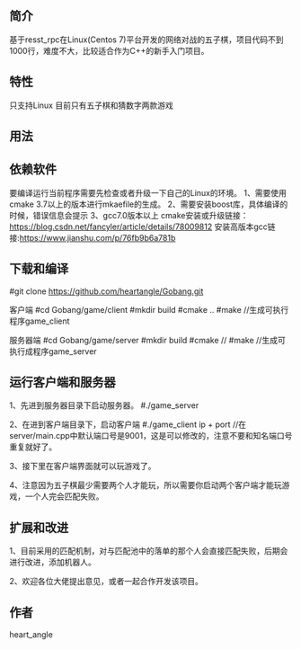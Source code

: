 简介
---
基于resst_rpc在Linux(Centos 7)平台开发的网络对战的五子棋，项目代码不到1000行，难度不大，比较适合作为C++的新手入门项目。

特性
---
只支持Linux
目前只有五子棋和猜数字两款游戏

用法
---
依赖软件
---
要编译运行当前程序需要先检查或者升级一下自己的Linux的环境。
1、需要使用cmake 3.7以上的版本进行mkaefile的生成。
2、需要安装boost库，具体编译的时候，错误信息会提示
3、gcc7.0版本以上
cmake安装或升级链接：https://blog.csdn.net/fancyler/article/details/78009812
安装高版本gcc链接:https://www.jianshu.com/p/76fb9b6a781b

下载和编译
---
#git clone https://github.com/heartangle/Gobang.git

客户端
#cd Gobang/game/client
#mkdir build
#cmake ..
#make //生成可执行程序game_client

服务器端
#cd Gobang/game/server
#mkdir build
#cmake //
#make //生成可执行成程序game_server

运行客户端和服务器
---
1、先进到服务器目录下启动服务器。
#./game_server

2、在进到客户端目录下，启动客户端
#./game_client ip + port   //在server/main.cpp中默认端口号是9001，这是可以修改的，注意不要和知名端口号重复就好了。

3、接下里在客户端界面就可以玩游戏了。

4、注意因为五子棋最少需要两个人才能玩，所以需要你启动两个客户端才能玩游戏，一个人完会匹配失败。

扩展和改进
---
1、目前采用的匹配机制，对与匹配池中的落单的那个人会直接匹配失败，后期会进行改进，添加机器人。

2、欢迎各位大佬提出意见，或者一起合作开发该项目。

作者
---
heart_angle
